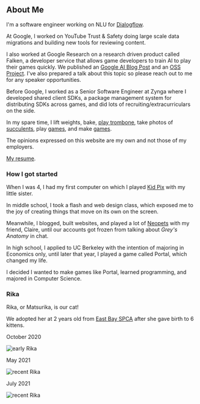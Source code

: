 ## About Me
I'm a software engineer working on NLU for [Dialogflow](https://cloud.google.com/dialogflow/docs/).

At Google, I worked on YouTube Trust & Safety doing large scale data migrations and building new tools for reviewing content. 

I also worked at Google Research on a research driven product called Falken, a developer service that allows game developers to train AI to play their games quickly. We published an [Google AI Blog Post](https://ai.googleblog.com/2021/06/quickly-training-game-playing-agents.html) and an [OSS Project](https://github.com/google-research/falken). 
I've also prepared a talk about this topic so please reach out to me for any speaker opportunities.

Before Google, I worked as a Senior Software Engineer at Zynga where I developed shared client SDKs, a package management system for distributing SDKs across games, and did lots of recruiting/extracurriculars on the side.

In my spare time, I lift weights, bake, [play trombone](https://www.youtube.com/playlist?list=PLE2A2A84B881965EC), take photos of [succulents](https://www.instagram.com/sakazaki_succulents/), play [games](https://hinasakazaki.com/tags/reviews/), and make [games](https://hinasakazaki.com/tags/games/).

The opinions expressed on this website are my own and not those of my employers.

[My resume](../../resume.pdf).

### How I got started
When I was 4, I had my first computer on which I played [Kid Pix](https://en.wikipedia.org/wiki/Kid_Pix) with my little sister. 

In middle school, I took a flash and web design class, which exposed me to the joy of creating things that move on its own on the screen.

Meanwhile, I blogged, built websites, and played a lot of [Neopets](https://www.neopets.com/) with my friend, Claire, until our accounts got frozen from talking about _Grey's Anatomy_ in chat.

In high school, I applied to UC Berkeley with the intention of majoring in Economics only, until later that year, I played a game called Portal, which changed my life.

I decided I wanted to make games like Portal, learned programming, and majored in Computer Science.

### Rika

Rika, or Matsurika, is our cat!

We adopted her at 2 years old from [East Bay SPCA](https://eastbayspca.org/) after she gave birth to 6 kittens.

October 2020

![early Rika](../../img/rika/october_2020.jpg)

May 2021

![recent Rika](../../img/rika/may_2021.JPG)

July 2021

![recent Rika](../../img/rika/july_2021.jpg)